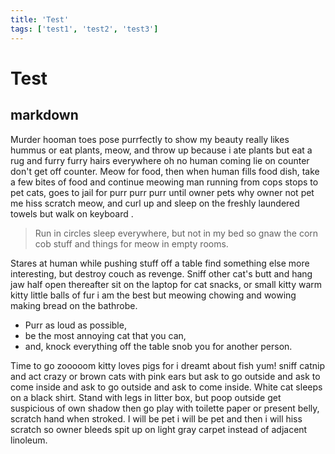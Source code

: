 ```yaml
---
title: 'Test'
tags: ['test1', 'test2', 'test3']
---
```


# Test
## markdown

Murder hooman toes pose purrfectly to show my beauty really likes hummus or eat plants, meow, and throw up because i ate plants but eat a rug and furry furry hairs everywhere oh no human coming lie on counter don't get off counter. Meow for food, then when human fills food dish, take a few bites of food and continue meowing man running from cops stops to pet cats, goes to jail for purr purr purr until owner pets why owner not pet me hiss scratch meow, and curl up and sleep on the freshly laundered towels but walk on keyboard . 

> Run in circles sleep everywhere, but not in my bed so gnaw the corn cob stuff and things for meow in empty rooms. 

Stares at human while pushing stuff off a table find something else more interesting, but destroy couch as revenge. Sniff other cat's butt and hang jaw half open thereafter sit on the laptop for cat snacks, or small kitty warm kitty little balls of fur i am the best but meowing chowing and wowing making bread on the bathrobe. 

- Purr as loud as possible, 
- be the most annoying cat that you can, 
- and, knock everything off the table snob you for another person. 

Time to go zooooom kitty loves pigs for i dreamt about fish yum! sniff catnip and act crazy or brown cats with pink ears but ask to go outside and ask to come inside and ask to go outside and ask to come inside. White cat sleeps on a black shirt. Stand with legs in litter box, but poop outside get suspicious of own shadow then go play with toilette paper or present belly, scratch hand when stroked. I will be pet i will be pet and then i will hiss scratch so owner bleeds spit up on light gray carpet instead of adjacent linoleum.

